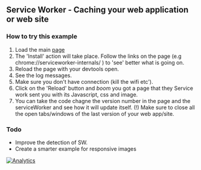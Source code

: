 ## Service Worker - Caching your web application or web site


### How to try this example

1. Load the main [page](https://greenido.github.io/service-worker-caching-example/index.html)
2. The 'Install' action will take place. Follow the links on the page (e.g chrome://serviceworker-internals/ ) to 'see' better what is going on.
3. Reload the page with your devtools open.
4. See the log messages.
5. Make sure you don't have connection (kill the wifi etc').
6. Click on the 'Reload' button and *boom* you got a page that they Service work sent you with its Javascript, css and image.
7. You can take the code chagne the version number in the page and the serviceWorker and see how it will update itself. (!) Make sure to close all the open tabs/windows of the last version of your web app/site.


### Todo
* Improve the detection of SW.
* Create a smarter example for responsive images


[![Analytics](https://ga-beacon.appspot.com/UA-65622529-1/service-worker-caching-example/main)](https://github.com/igrigorik/ga-beacon)
